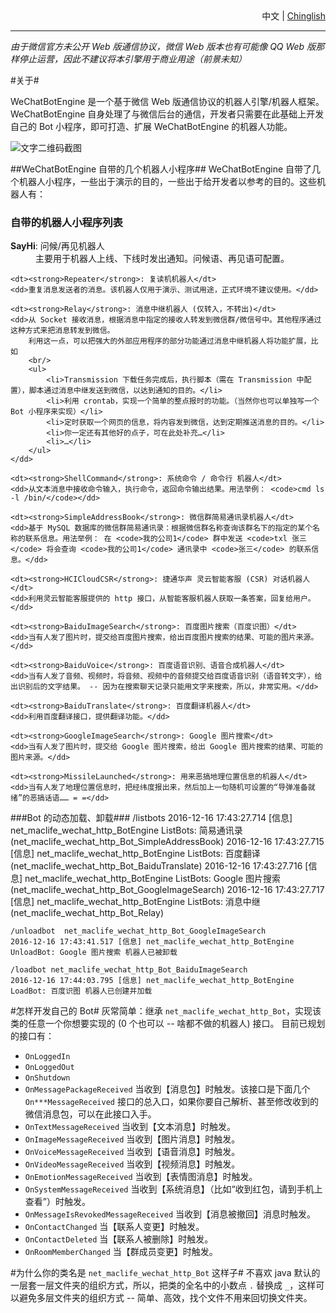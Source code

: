 <div style='text-align:right;'><span>中文</span> | <a href='/doc/ReadMe.Chinglish.md'>Chinglish</a></div>

----

*由于微信官方未公开 Web 版通信协议，微信 Web 版本也有可能像 QQ Web 版那样停止运营，因此不建议将本引擎用于商业用途（前景未知）*

#关于#

WeChatBotEngine 是一个基于微信 Web 版通信协议的机器人引擎/机器人框架。
WeChatBotEngine 自身处理了与微信后台的通信，开发者只需要在此基础上开发自己的 Bot 小程序，即可打造、扩展 WeChatBotEngine 的机器人功能。

![文字二维码截图](https://github.com/moontide/WeChatBotEngine/raw/master/doc/img/text-QR-code.png)

##WeChatBotEngine 自带的几个机器人小程序##
WeChatBotEngine 自带了几个机器人小程序，一些出于演示的目的，一些出于给开发者以参考的目的。这些机器人有：

### 自带的机器人小程序列表
<dl>
	<dt><strong>SayHi</strong>: 问候/再见机器人</dt>
	<dd>主要用于机器人上线、下线时发出通知。问候语、再见语可配置。</dd>

	<dt><strong>Repeater</strong>: 复读机机器人</dt>
	<dd>重复消息发送者的消息。该机器人仅用于演示、测试用途，正式环境不建议使用。</dd>

	<dt><strong>Relay</strong>: 消息中继机器人 (仅转入，不转出)</dt>
	<dd>从 Socket 接收消息，根据消息中指定的接收人转发到微信群/微信号中。其他程序通过这种方式来把消息转发到微信。
		利用这一点，可以把强大的外部应用程序的部分功能通过消息中继机器人将功能扩展，比如
		<br/>
		<ul>
			<li>Transmission 下载任务完成后，执行脚本（需在 Transmission 中配置），脚本通过消息中继发送到微信，以达到通知的目的。</li>
			<li>利用 crontab，实现一个简单的整点报时的功能。（当然你也可以单独写一个 Bot 小程序来实现）</li>
			<li>定时获取一个网页的信息，将内容发到微信，达到定期推送消息的目的。</li>
			<li>你一定还有其他好的点子，可在此处补充…</li>
			<li>…</li>
		</ul>
	</dd>

	<dt><strong>ShellCommand</strong>: 系统命令 / 命令行 机器人</dt>
	<dd>从文本消息中接收命令输入，执行命令，返回命令输出结果。用法举例： <code>cmd ls -l /bin/</code></dd>

	<dt><strong>SimpleAddressBook</strong>: 微信群简易通讯录机器人</dt>
	<dd>基于 MySQL 数据库的微信群简易通讯录：根据微信群名称查询该群名下的指定的某个名称的联系信息。用法举例： 在 <code>我的公司1</code> 群中发送 <code>txl 张三</code> 将会查询 <code>我的公司1</code> 通讯录中 <code>张三</code> 的联系信息。</dd>

	<dt><strong>HCICloudCSR</strong>: 捷通华声 灵云智能客服 (CSR) 对话机器人</dt>
	<dd>利用灵云智能客服提供的 http 接口，从智能客服机器人获取一条答案，回复给用户。</dd>

	<dt><strong>BaiduImageSearch</strong>: 百度图片搜索（百度识图）</dt>
	<dd>当有人发了图片时，提交给百度图片搜索，给出百度图片搜索的结果、可能的图片来源。</dd>

	<dt><strong>BaiduVoice</strong>: 百度语音识别、语音合成机器人</dt>
	<dd>当有人发了音频、视频时，将音频、视频中的音频提交给百度语音识别（语音转文字），给出识别后的文字结果。 -- 因为在搜索聊天记录只能用文字来搜索，所以，非常实用。</dd>

	<dt><strong>BaiduTranslate</strong>: 百度翻译机器人</dt>
	<dd>利用百度翻译接口，提供翻译功能。</dd>

	<dt><strong>GoogleImageSearch</strong>: Google 图片搜索</dt>
	<dd>当有人发了图片时，提交给 Google 图片搜索，给出 Google 图片搜索的结果、可能的图片来源。</dd>

	<dt><strong>MissileLaunched</strong>: 用来恶搞地理位置信息的机器人</dt>
	<dd>当有人发了地理位置信息时，把经纬度报出来，然后加上一句随机可设置的“导弹准备就绪”的恶搞话语…… = =</dd>
</dl>

###Bot 的动态加载、卸载###
	/listbots
	2016-12-16 17:43:27.714 [信息] net_maclife_wechat_http_BotEngine ListBots: 简易通讯录 (net_maclife_wechat_http_Bot_SimpleAddressBook)
	2016-12-16 17:43:27.715 [信息] net_maclife_wechat_http_BotEngine ListBots: 百度翻译 (net_maclife_wechat_http_Bot_BaiduTranslate)
	2016-12-16 17:43:27.716 [信息] net_maclife_wechat_http_BotEngine ListBots: Google 图片搜索 (net_maclife_wechat_http_Bot_GoogleImageSearch)
	2016-12-16 17:43:27.717 [信息] net_maclife_wechat_http_BotEngine ListBots: 消息中继 (net_maclife_wechat_http_Bot_Relay)

	/unloadbot  net_maclife_wechat_http_Bot_GoogleImageSearch
	2016-12-16 17:43:41.517 [信息] net_maclife_wechat_http_BotEngine UnloadBot: Google 图片搜索 机器人已被卸载

	/loadbot net_maclife_wechat_http_Bot_BaiduImageSearch
	2016-12-16 17:44:03.795 [信息] net_maclife_wechat_http_BotEngine LoadBot: 百度识图 机器人已创建并加载


#怎样开发自己的 Bot#
灰常简单：继承 `net_maclife_wechat_http_Bot`，实现该类的任意一个你想要实现的 (0 个也可以 -- 啥都不做的机器人) 接口。
目前已规划的接口有：

- `OnLoggedIn`
- `OnLoggedOut`
- `OnShutdown`
- `OnMessagePackageReceived` 当收到【消息包】时触发。该接口是下面几个 `On***MessageReceived` 接口的总入口，如果你要自己解析、甚至修改收到的微信消息包，可以在此接口入手。
- `OnTextMessageReceived` 当收到【文本消息】时触发。
- `OnImageMessageReceived` 当收到【图片消息】时触发。
- `OnVoiceMessageReceived` 当收到【语音消息】时触发。
- `OnVideoMessageReceived` 当收到【视频消息】时触发。
- `OnEmotionMessageReceived` 当收到【表情图消息】时触发。
- `OnSystemMessageReceived` 当收到【系统消息】（比如“收到红包，请到手机上查看”）时触发。
- `OnMessageIsRevokedMessageReceived` 当收到【消息被撤回】消息时触发。
- `OnContactChanged` 当【联系人变更】时触发。
- `OnContactDeleted` 当【联系人被删除】时触发。
- `OnRoomMemberChanged` 当【群成员变更】时触发。

#为什么你的类名是 `net_maclife_wechat_http_Bot` 这样子#
不喜欢 java 默认的一层套一层文件夹的组织方式，所以，把类的全名中的小数点 `.` 替换成 `_`，这样可以避免多层文件夹的组织方式 -- 简单、高效，找个文件不用来回切换文件夹。
